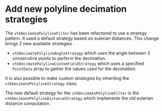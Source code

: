 # Add new polyline decimation strategies

The `vtkDecimatePolylineFilter` has been refactored to use a strategy pattern.
It used a default strategy based on eulerian distances.
This change brings 2 new available strategies :
- `vtkDecimatePolylineAngleStrategy` which uses the angle between 3 consecutive points to perform the decimation.
- `vtkDecimatePolylineCustomFieldStrategy` which uses a specified `PointData` array to gather the values used for the decimation.

It is also possible to make custom strategies by inheriting  the `vtkDecimatePolylineStrategy` class.

The new default strategy for the `vtkDecimatePolylineFilter` is the `vtkDecimatePolylineDistanceStrategy` which implements the old eulerian distance computation.
